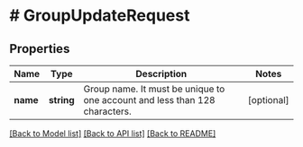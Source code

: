 # # GroupUpdateRequest

## Properties

Name | Type | Description | Notes
------------ | ------------- | ------------- | -------------
**name** | **string** | Group name. It must be unique to one account and less than 128 characters. | [optional]

[[Back to Model list]](../../README.md#models) [[Back to API list]](../../README.md#endpoints) [[Back to README]](../../README.md)
